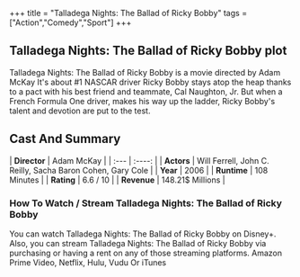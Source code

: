 +++
title = "Talladega Nights: The Ballad of Ricky Bobby"
tags = ["Action","Comedy","Sport"]
+++
## Talladega Nights: The Ballad of Ricky Bobby plot
Talladega Nights: The Ballad of Ricky Bobby is a movie directed by Adam McKay It's about #1 NASCAR driver Ricky Bobby stays atop the heap thanks to a pact with his best friend and teammate, Cal Naughton, Jr. But when a French Formula One driver, makes his way up the ladder, Ricky Bobby's talent and devotion are put to the test.
## Cast And Summary
| **Director**      | Adam McKay |
    | :---        |    :----:   |
    |  **Actors** | Will Ferrell, John C. Reilly, Sacha Baron Cohen, Gary Cole |
    | **Year**   | 2006    |
    |  **Runtime** | 108 Minutes |
    |  **Rating** | 6.6 / 10 | 
    |  **Revenue** | 148.21$ Millions |
### How To Watch / Stream Talladega Nights: The Ballad of Ricky Bobby
You can watch Talladega Nights: The Ballad of Ricky Bobby on Disney+.
Also, you can stream Talladega Nights: The Ballad of Ricky Bobby via purchasing or having a rent on any of those streaming platforms.
Amazon Prime Video, Netflix, Hulu, Vudu Or iTunes